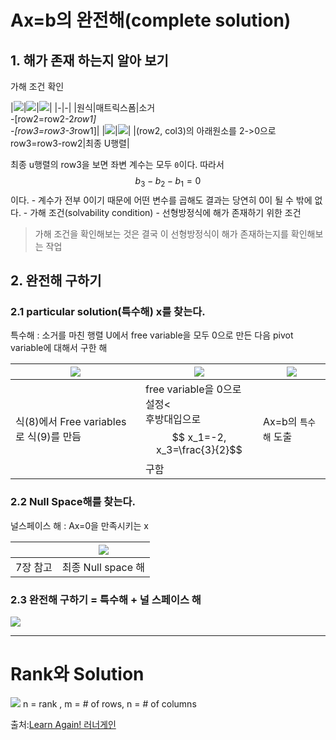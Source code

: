 # Ax=b의 완전해(complete solution)

## 1. 해가 존재 하는지 알아 보기

가해 조건 확인 

|![](http://cfile27.uf.tistory.com/image/264280375876234918C5CE)|![](http://cfile4.uf.tistory.com/image/25779D455878E373135237)|![](http://cfile25.uf.tistory.com/image/24381E3B5876431D02789F)|
|-|-|
|원식|매트릭스폼|소거 <br>-[row2=row2-2*row1]<br>-[row3=row3-3*row1]|
|![](http://cfile26.uf.tistory.com/image/211E804B5876452E3F8A0F)|![](http://cfile25.uf.tistory.com/image/252C0B4F58778A33095D7B)|
|(row2, col3)의 아래원소를 2->0으로<br> row3=row3-row2|최종 U행렬|

최종 u행렬의 row3을 보면 좌변 계수는 모두 `0`이다. 따라서 $$b_3 - b_2 - b_1 = 0$$이다. 
    - 계수가 전부 0이기 때문에 어떤 변수를 곱해도 결과는 당연히 0이 될 수 밖에 없다.
    - 가해 조건(solvability condition)
    - 선형방정식에 해가 존재하기 위한 조건    

> 가해 조건을 확인해보는 것은 결국 이 선형방정식이 해가 존재하는지를 확인해보는 작업

## 2. 완전해 구하기 

### 2.1 particular solution(특수해) x를 찾는다. 

특수해 : 소거를 마친 행렬 U에서 free variable을 모두 0으로 만든 다음 pivot variable에 대해서 구한 해

|![](http://cfile2.uf.tistory.com/image/221A0B4B587A2197106EB9)|![](http://cfile24.uf.tistory.com/image/23636848587A232621A999)|![](http://cfile7.uf.tistory.com/image/270C3343587A27321FCEAE)|
|-|-|-|
|식(8)에서 Free variables로 식(9)를 만듬| free variable을 0으로 설정<<br>후방대입으로 $$ x_1=-2, x_3=\frac{3}{2}$$ 구함 |Ax=b의 `특수해` 도출|

### 2.2 Null Space해를 찾는다. 

널스페이스 해 : Ax=0을 만족시키는 x

||![](http://cfile24.uf.tistory.com/image/2338703C587A2DA5027F0B)
|-|-|
|7장 참고|최종 Null space 해|



### 2.3 완전해 구하기 = 특수해 + 널 스페이스 해 

![](http://cfile22.uf.tistory.com/image/21293345587A38EA1F767B)


---

# Rank와 Solution 

![](http://i.imgur.com/ZXZawGj.png)
n = rank , m = # of rows, n = # of columns


출처:[Learn Again! 러너게인](http://twlab.tistory.com/entry/Linear-Algebra-Lecture-8-선형방정식-Axb의-완전해complete-solution)

